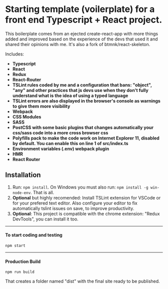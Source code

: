 # Starting template (voilerplate) for a front end Typescript + React project. 

This boilerplate comes from an ejected create-react-app with more things added and improved based on the experience of the devs that used it and shared their opinions with me. It's also a fork of btmnk/react-skeleton.

Includes:
- **Typescript**
- **React**
- **Redux**
- **React-Router**
- **TSLint rules coded by me and a configuration that bans: "object", "any" and other practices that js devs use when they don't fully understand what is the idea of using a typed language**
- **TSLint errors are also displayed in the browser's console as warnings to give them more visibility**
- **Webpack** 
- **CSS Modules**
- **SASS**
- **PostCSS with some basic plugins that changes automatically your css/sass code into a more cross browser css**
- **Polyfills pack to make the code work on Internet Explorer 11, disabled by default. You can enable this on line 1 of src/index.ts**
- **Environment variables (.env) webpack plugin**
- **HMR**
- **React Router**

## Installation

1. Run: `npm install`. On Windows you must also run: `npm install -g win-node-env`. That is all.
2. **Optional** but highly recomended: Install TSLint extension for VSCode or for your prefered text editor. Also configure your editor to fix automatically tslint issues on save, to improve productivity.
3. **Optional**: This project is compatible with the chrome extension: "Redux DevTools", you can install it too.

----

#### To start coding and testing

```
npm start
```

----

#### Production Build

```
npm run build
```

That creates a folder named "dist" with the final site ready to be published.
